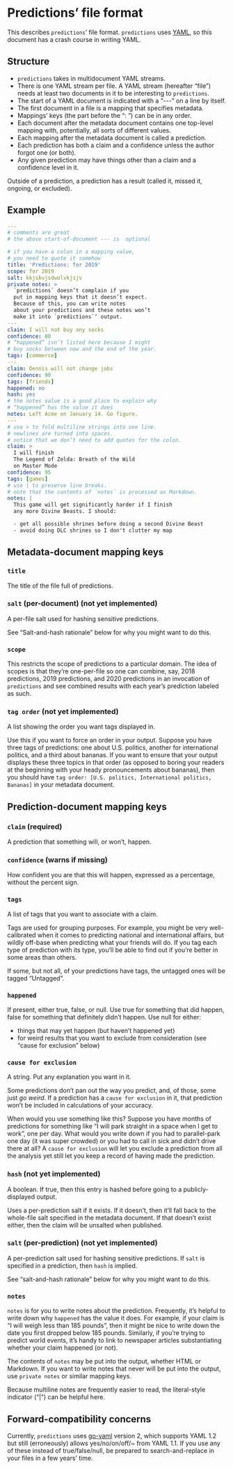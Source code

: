 # Predictions’ file format

This describes `predictions`’ file format. `predictions` uses [YAML][], so this document has a crash course in writing YAML.

[yaml]: https://yaml.org/

## Structure

- `predictions` takes in multidocument YAML streams.
- There is one YAML stream per file. A YAML stream (hereafter “file”) needs at least two documents in it to be interesting to `predictions`.
- The start of a YAML document is indicated with a “---” on a line by itself.
- The first document in a file is a mapping that specifies metadata.
- Mappings’ keys (the part before the “: ”) can be in any order.
- Each document after the metadata document contains one top-level mapping with, potentially, all sorts of different values.
- Each mapping after the metadata document is called a prediction.
- Each prediction has both a claim and a confidence unless the author forgot one (or both).
- Any given prediction may have things other than a claim and a confidence level in it.

Outside of a prediction, a prediction has a result (called it, missed it, ongoing, or excluded).

## Example

```yaml
---
# comments are great
# the above start-of-document --- is  optional

# if you have a colon in a mapping value,
# you need to quote it somehow
title: 'Predictions: for 2019'
scope: for 2019
salt: kkjskvjsdwolvkjsjv
private notes: >
  `predictions` doesn’t complain if you
  put in mapping keys that it doesn’t expect.
  Because of this, you can write notes
  about your predictions and these notes won’t
  make it into `predictions`’ output.
---
claim: I will not buy any socks
confidence: 80
# “happened” isn’t listed here because I might
# buy socks between now and the end of the year.
tags: [commerce]
---
claim: Dennis will not change jobs
confidence: 90
tags: [friends]
happened: no
hash: yes
# the notes value is a good place to explain why
# “happened” has the value it does
notes: Left Acme on January 14. Go figure.
---
# use > to fold multiline strings into one line.
# newlines are turned into spaces.
# notice that we don’t need to add quotes for the colon.
claim: >
  I will finish
  The Legend of Zelda: Breath of the Wild
  on Master Mode
confidence: 95
tags: [games]
# use | to preserve line breaks.
# note that the contents of `notes` is processed as Markdown.
notes: |
  This game will get significantly harder if I finish
  any more Divine Beasts. I should:

  - get all possible shrines before doing a second Divine Beast
  - avoid doing DLC shrines so I don't clutter my map
```

## Metadata-document mapping keys

### `title`

The title of the file full of predictions.

### `salt` (per-document) (not yet implemented)

A per-file salt used for hashing sensitive predictions.

See “Salt-and-hash rationale” below for why you might want to do this.

### `scope`

This restricts the scope of predictions to a particular domain. The idea of scopes is that they’re one-per-file so one can combine, say, 2018 predictions, 2019 predictions, and 2020 predictions in an invocation of `predictions` and see combined results with each year’s prediction labeled as such.

### `tag order` (not yet implemented)

A list showing the order you want tags displayed in.

Use this if you want to force an order in your output. Suppose you have three tags of predictions: one about U.S. politics, another for international politics, and a third about bananas. If you want to ensure that your output displays these three topics in that order (as opposed to boring your readers at the beginning with your heady pronouncements about bananas), then you should have `tag order: [U.S. politics, International politics, Bananas]` in your metadata document.

## Prediction-document mapping keys

### `claim` (required)

A prediction that something will, or won’t, happen.

### `confidence` (warns if missing)

How confident you are that this will happen, expressed as a percentage, without the percent sign.

### `tags`

A list of tags that you want to associate with a claim.

Tags are used for grouping purposes. For example, you might be very well-calibrated when it comes to predicting national and international affairs, but wildly off-base when predicting what your friends will do. If you tag each type of prediction with its type, you’ll be able to find out if you’re better in some areas than others.

If some, but not all, of your predictions have tags, the untagged ones will be tagged “Untagged”.

### `happened`

If present, either true, false, or null. Use true for something that did happen, false for something that definitely didn’t happen. Use null for either:

- things that may yet happen (but haven’t happened yet)
- for weird results that you want to exclude from consideration (see “cause for exclusion” below)

### `cause for exclusion`

A string. Put any explanation you want in it.

Some predictions don’t pan out the way you predict, and, of those, some just _go weird_. If a prediction has a `cause for exclusion` in it, that prediction won’t be included in calculations of your accuracy.

When would you use something like this? Suppose you have months of predictions for something like “I will park straight in a space when I get to work”, one per day. What would you write down if you had to parallel-park one day (it was super crowded) or you had to call in sick and didn’t drive there at all? A `cause for exclusion` will let you exclude a prediction from all the analysis yet still let you keep a record of having made the prediction.

### `hash` (not yet implemented)

A boolean. If true, then this entry is hashed before going to a publicly-displayed output.

Uses a per-prediction salt if it exists. If it doesn’t, then it’ll fall back to the whole-file salt specified in the metadata document. If that doesn’t exist either, then the claim will be unsalted when published.

### `salt` (per-prediction) (not yet implemented)

A per-prediction salt used for hashing sensitive predictions. If `salt` is specified in a prediction, then `hash` is implied.

See “salt-and-hash rationale” below for why you might want to do this.

### `notes`

`notes` is for you to write notes about the prediction. Frequently, it’s helpful to write down why `happened` has the value it does. For example, if your claim is “I will weigh less than 185 pounds”, then it might be nice to write down the date you first dropped below 185 pounds. Similarly, if you’re trying to predict world events, it’s handy to link to newspaper articles substantiating whether your claim happened (or not).

The contents of `notes` may be put into the output, whether HTML or Markdown. If you want to write notes that never will be put into the output, use `private notes` or similar mapping keys.

Because multiline notes are frequently easier to read, the literal-style indicator (“|”) can be helpful here.

## Forward-compatibility concerns

Currently, `predictions` uses [go-yaml][] version 2, which supports YAML 1.2 but still (erroneously) allows yes/no/on/off/~ from YAML 1.1. If you use any of these instead of true/false/null, be prepared to search-and-replace in your files in a few years’ time.

[go-yaml]: https://github.com/go-yaml/yaml
